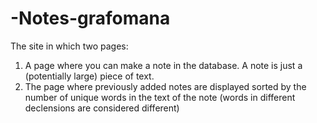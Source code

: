 # -Notes-grafomana
The site in which two pages: 
  1) A page where you can make a note in the database. A note is just a (potentially large) piece of text. 
  2) The page where previously added notes are displayed sorted by the number of unique words in the text of the note (words in different declensions are considered different)
